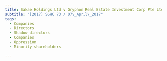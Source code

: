 ```yaml
---
title: Sakae Holdings Ltd v Gryphon Real Estate Investment Corp Pte Ltd and others (Foo Peow 
subtitle: "[2017] SGHC 73 / 07\_April\_2017"
tags:
  - Companies
  - Directors
  - Shadow directors
  - Companies
  - Oppression
  - Minority shareholders

---
```


